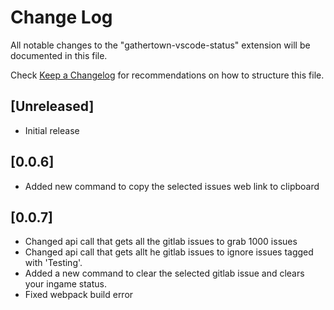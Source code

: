 # Change Log

All notable changes to the "gathertown-vscode-status" extension will be documented in this file.

Check [Keep a Changelog](http://keepachangelog.com/) for recommendations on how to structure this file.

## [Unreleased]

- Initial release

## [0.0.6]
- Added new command to copy the selected issues web link to clipboard

## [0.0.7]
- Changed api call that gets all the gitlab issues to grab 1000 issues
- Changed api call that gets allt he gitlab issues to ignore issues tagged with 'Testing'.
- Added a new command to clear the selected gitlab issue and clears your ingame status. 
- Fixed webpack build error
